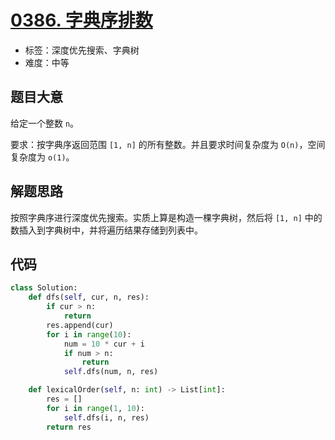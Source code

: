 # [0386. 字典序排数](https://leetcode-cn.com/problems/lexicographical-numbers/)

- 标签：深度优先搜索、字典树
- 难度：中等

## 题目大意

给定一个整数 `n`。

要求：按字典序返回范围 `[1, n]` 的所有整数。并且要求时间复杂度为 `O(n)`，空间复杂度为 `o(1)`。

## 解题思路

按照字典序进行深度优先搜索。实质上算是构造一棵字典树，然后将 `[1, n]` 中的数插入到字典树中，并将遍历结果存储到列表中。

## 代码

```Python
class Solution:
    def dfs(self, cur, n, res):
        if cur > n:
            return
        res.append(cur)
        for i in range(10):
            num = 10 * cur + i
            if num > n:
                return
            self.dfs(num, n, res)

    def lexicalOrder(self, n: int) -> List[int]:
        res = []
        for i in range(1, 10):
            self.dfs(i, n, res)
        return res
```

